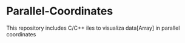 # Parallel-Coordinates
This repository includes C/C++ iles to visualiza data[Array] in parallel coordinates
